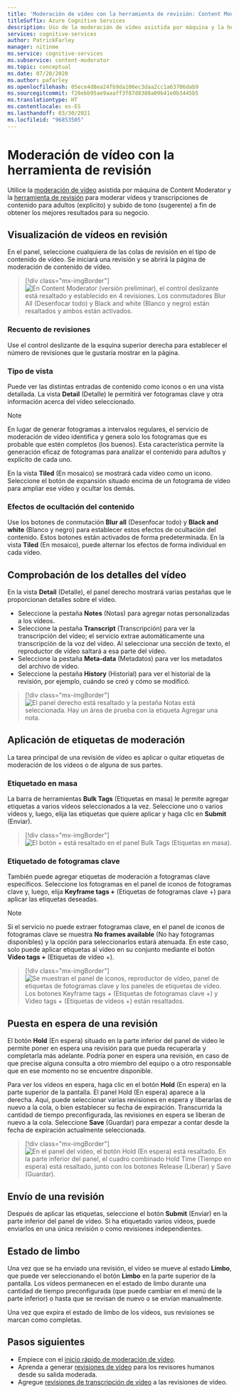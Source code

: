 ```yaml
---
title: 'Moderación de vídeo con la herramienta de revisión: Content Moderator'
titleSuffix: Azure Cognitive Services
description: Uso de la moderación de vídeo asistida por máquina y la herramienta de revisión para moderar contenido inapropiado
services: cognitive-services
author: PatrickFarley
manager: nitinme
ms.service: cognitive-services
ms.subservice: content-moderator
ms.topic: conceptual
ms.date: 07/20/2020
ms.author: pafarley
ms.openlocfilehash: 05ece4d8ea24fb9da106ec3daa2cc1a63706dab9
ms.sourcegitcommit: f28ebb95ae9aaaff3f87d8388a09b41e0b3445b5
ms.translationtype: HT
ms.contentlocale: es-ES
ms.lasthandoff: 03/30/2021
ms.locfileid: "96853505"
---
```

# <a name="video-moderation-with-the-review-tool"></a>Moderación de vídeo con la herramienta de revisión

Utilice la [moderación de vídeo](video-moderation-api.md) asistida por máquina de Content Moderator y la [herramienta de revisión](Review-Tool-User-Guide/human-in-the-loop.md) para moderar vídeos y transcripciones de contenido para adultos (explícito) y subido de tono (sugerente) a fin de obtener los mejores resultados para su negocio.

## <a name="view-videos-under-review"></a>Visualización de vídeos en revisión

En el panel, seleccione cualquiera de las colas de revisión en el tipo de contenido de vídeo. Se iniciará una revisión y se abrirá la página de moderación de contenido de vídeo.

> [!div class="mx-imgBorder"]
> ![En Content Moderator (versión preliminar), el control deslizante está resaltado y establecido en 4 revisiones. Los conmutadores Blur All (Desenfocar todo) y Black and white (Blanco y negro) están resaltados y ambos están activados.](./Review-Tool-User-Guide/images/video-moderation-detailed.png)

### <a name="review-count"></a>Recuento de revisiones

Use el control deslizante de la esquina superior derecha para establecer el número de revisiones que le gustaría mostrar en la página.

### <a name="view-type"></a>Tipo de vista

Puede ver las distintas entradas de contenido como iconos o en una vista detallada. La vista **Detail** (Detalle) le permitirá ver fotogramas clave y otra información acerca del vídeo seleccionado. 

> [!NOTE]
> En lugar de generar fotogramas a intervalos regulares, el servicio de moderación de vídeo identifica y genera solo los fotogramas que es probable que estén completos (los buenos). Esta característica permite la generación eficaz de fotogramas para analizar el contenido para adultos y explícito de cada uno.

En la vista **Tiled** (En mosaico) se mostrará cada vídeo como un icono. Seleccione el botón de expansión situado encima de un fotograma de vídeo para ampliar ese vídeo y ocultar los demás.

### <a name="content-obscuring-effects"></a>Efectos de ocultación del contenido

Use los botones de conmutación **Blur all** (Desenfocar todo) y **Black and white** (Blanco y negro) para establecer estos efectos de ocultación del contenido. Estos botones están activados de forma predeterminada. En la vista **Tiled** (En mosaico), puede alternar los efectos de forma individual en cada vídeo.

## <a name="check-video-details"></a>Comprobación de los detalles del vídeo

En la vista **Detail** (Detalle), el panel derecho mostrará varias pestañas que le proporcionan detalles sobre el vídeo.

* Seleccione la pestaña **Notes** (Notas) para agregar notas personalizadas a los vídeos.
* Seleccione la pestaña **Transcript** (Transcripción) para ver la transcripción del vídeo; el servicio extrae automáticamente una transcripción de la voz del vídeo. Al seleccionar una sección de texto, el reproductor de vídeo saltará a esa parte del vídeo.
* Seleccione la pestaña **Meta-data** (Metadatos) para ver los metadatos del archivo de vídeo.
* Seleccione la pestaña **History** (Historial) para ver el historial de la revisión, por ejemplo, cuándo se creó y cómo se modificó.

> [!div class="mx-imgBorder"]
> ![El panel derecho está resaltado y la pestaña Notas está seleccionada. Hay un área de prueba con la etiqueta Agregar una nota.](./Review-Tool-User-Guide/images/video-moderation-video-details.png)

## <a name="apply-moderation-tags"></a>Aplicación de etiquetas de moderación

La tarea principal de una revisión de vídeo es aplicar o quitar etiquetas de moderación de los vídeos o de alguna de sus partes.

### <a name="bulk-tagging"></a>Etiquetado en masa

La barra de herramientas **Bulk Tags** (Etiquetas en masa) le permite agregar etiquetas a varios vídeos seleccionados a la vez. Seleccione uno o varios vídeos y, luego, elija las etiquetas que quiere aplicar y haga clic en **Submit** (Enviar). 

> [!div class="mx-imgBorder"]
> ![El botón + está resaltado en el panel Bulk Tags (Etiquetas en masa).](./Review-Tool-User-Guide/images/video-moderation-bulk-tags.png)


### <a name="key-frame-tagging"></a>Etiquetado de fotogramas clave

También puede agregar etiquetas de moderación a fotogramas clave específicos. Seleccione los fotogramas en el panel de iconos de fotogramas clave y, luego, elija **Keyframe tags +** (Etiquetas de fotogramas clave +) para aplicar las etiquetas deseadas.

> [!NOTE]
> Si el servicio no puede extraer fotogramas clave, en el panel de iconos de fotogramas clave se muestra **No frames available** (No hay fotogramas disponibles) y la opción para seleccionarlos estará atenuada. En este caso, solo puede aplicar etiquetas al vídeo en su conjunto mediante el botón **Video tags +** (Etiquetas de vídeo +).

> [!div class="mx-imgBorder"]
> ![Se muestran el panel de iconos, reproductor de vídeo, panel de etiquetas de fotogramas clave y los paneles de etiquetas de vídeo. Los botones Keyframe tags + (Etiquetas de fotogramas clave +) y Video tags + (Etiquetas de vídeos +) están resaltados.](./Review-Tool-User-Guide/images/video-moderation-tagging-options.png)

## <a name="put-a-review-on-hold"></a>Puesta en espera de una revisión

El botón **Hold** (En espera) situado en la parte inferior del panel de vídeo le permite poner en espera una revisión para que pueda recuperarla y completarla más adelante. Podría poner en espera una revisión, en caso de que precise alguna consulta a otro miembro del equipo o a otro responsable que en ese momento no se encuentre disponible. 

Para ver los vídeos en espera, haga clic en el botón **Hold** (En espera) en la parte superior de la pantalla. El panel Hold (En espera) aparece a la derecha. Aquí, puede seleccionar varias revisiones en espera y liberarlas de nuevo a la cola, o bien establecer su fecha de expiración. Transcurrida la cantidad de tiempo preconfigurada, las revisiones en espera se liberan de nuevo a la cola. Seleccione **Save** (Guardar) para empezar a contar desde la fecha de expiración actualmente seleccionada.

> [!div class="mx-imgBorder"]
> ![En el panel del vídeo, el botón Hold (En espera) está resaltado. En la parte inferior del panel, el cuadro combinado Hold Time (Tiempo en espera) está resaltado, junto con los botones Release (Liberar) y Save (Guardar).](./Review-Tool-User-Guide/images/video-moderation-hold.png)

## <a name="submit-a-review"></a>Envío de una revisión

Después de aplicar las etiquetas, seleccione el botón **Submit** (Enviar) en la parte inferior del panel de vídeo. Si ha etiquetado varios vídeos, puede enviarlos en una única revisión o como revisiones independientes.

## <a name="limbo-state"></a>Estado de limbo

Una vez que se ha enviado una revisión, el vídeo se mueve al estado **Limbo**, que puede ver seleccionando el botón **Limbo** en la parte superior de la pantalla. Los vídeos permanecen en el estado de limbo durante una cantidad de tiempo preconfigurada (que puede cambiar en el menú de la parte inferior) o hasta que se revisan de nuevo o se envían manualmente.

Una vez que expira el estado de limbo de los vídeos, sus revisiones se marcan como completas.

## <a name="next-steps"></a>Pasos siguientes

- Empiece con el [inicio rápido de moderación de vídeo](video-moderation-api.md).
- Aprenda a generar [revisiones de vídeo](video-reviews-quickstart-dotnet.md) para los revisores humanos desde su salida moderada.
- Agregue [revisiones de transcripción de vídeo](video-transcript-reviews-quickstart-dotnet.md) a las revisiones de vídeo.
